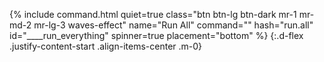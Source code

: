 {% include command.html quiet=true class="btn btn-lg btn-dark mr-1 mr-md-2 mr-lg-3 waves-effect" name="Run All" command="" hash="run.all" id="____run_everything" spinner=true placement="bottom" %}
{:.d-flex .justify-content-start .align-items-center .m-0}